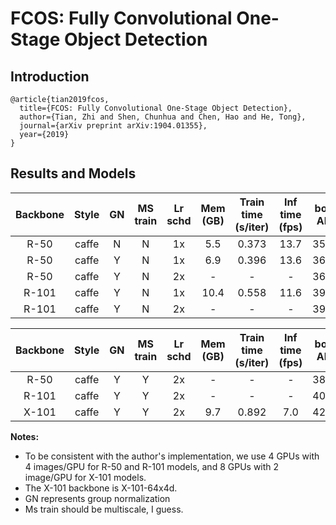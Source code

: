 # FCOS: Fully Convolutional One-Stage Object Detection

## Introduction

```
@article{tian2019fcos,
  title={FCOS: Fully Convolutional One-Stage Object Detection},
  author={Tian, Zhi and Shen, Chunhua and Chen, Hao and He, Tong},
  journal={arXiv preprint arXiv:1904.01355},
  year={2019}
}
```

## Results and Models

| Backbone  | Style   | GN  | MS train | Lr schd | Mem (GB) | Train time (s/iter) | Inf time (fps) | box AP | Download |
|:---------:|:-------:|:-------:|:-------:|:-------:|:--------:|:-------------------:|:--------------:|:------:|:--------:|
| R-50      | caffe   | N       | N       | 1x      | 5.5      | 0.373               | 13.7           | 35.7   | [model](https://s3.ap-northeast-2.amazonaws.com/open-mmlab/mmdetection/models/fcos/fcos_r50_caffe_fpn_1x_4gpu_20190516-a7cac5ff.pth) |
| R-50      | caffe   | Y       | N       | 1x      | 6.9      | 0.396               | 13.6           | 36.7   | [model](https://s3.ap-northeast-2.amazonaws.com/open-mmlab/mmdetection/models/fcos/fcos_r50_caffe_fpn_gn_1x_4gpu_20190516-9f253a93.pth) |
| R-50      | caffe   | Y       | N       | 2x      | -        | -                   | -              | 36.9   | [model](https://s3.ap-northeast-2.amazonaws.com/open-mmlab/mmdetection/models/fcos/fcos_r50_caffe_fpn_gn_2x_4gpu_20190516_-93484354.pth) |
| R-101     | caffe   | Y       | N       | 1x      | 10.4     | 0.558               | 11.6           | 39.1   | [model](https://s3.ap-northeast-2.amazonaws.com/open-mmlab/mmdetection/models/fcos/fcos_r101_caffe_fpn_gn_1x_4gpu_20190516-e4889733.pth) |
| R-101     | caffe   | Y       | N       | 2x      | -        | -                   | -              | 39.1   | [model](https://s3.ap-northeast-2.amazonaws.com/open-mmlab/mmdetection/models/fcos/fcos_r101_caffe_fpn_gn_2x_4gpu_20190516-c03af97b.pth) |


| Backbone  | Style   | GN  | MS train | Lr schd | Mem (GB) | Train time (s/iter) | Inf time (fps) | box AP | Download |
|:---------:|:-------:|:-------:|:-------:|:-------:|:--------:|:-------------------:|:--------------:|:------:|:--------:|
| R-50      | caffe   | Y       | Y       | 2x      | -        | -                   | -              | 38.7   | [model](https://s3.ap-northeast-2.amazonaws.com/open-mmlab/mmdetection/models/fcos/fcos_mstrain_640_800_r50_caffe_fpn_gn_2x_4gpu_20190516-f7329d80.pth) |
| R-101     | caffe   | Y       | Y       | 2x      | -        | -                   | -              | 40.8   | [model](https://s3.ap-northeast-2.amazonaws.com/open-mmlab/mmdetection/models/fcos/fcos_mstrain_640_800_r101_caffe_fpn_gn_2x_4gpu_20190516-42e6f62d.pth) |
| X-101     | caffe   | Y       | Y       | 2x      | 9.7      | 0.892               | 7.0            | 42.8   | [model](https://s3.ap-northeast-2.amazonaws.com/open-mmlab/mmdetection/models/fcos/fcos_mstrain_640_800_x101_64x4d_fpn_gn_2x_20190516-a36c0872.pth) |

**Notes:**
- To be consistent with the author's implementation, we use 4 GPUs with 4 images/GPU for R-50 and R-101 models, and 8 GPUs with 2 image/GPU for X-101 models.
- The X-101 backbone is X-101-64x4d.
- GN represents group normalization
- Ms train should be multiscale, I guess.